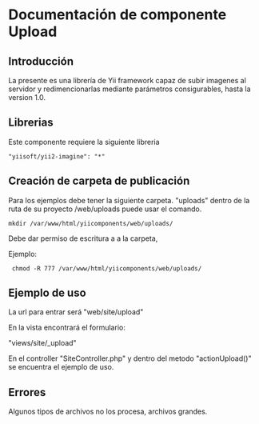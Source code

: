 # Documentación de componente Upload

## Introducción
La presente es una librería de Yii framework capaz de subir imagenes al servidor
y redimencionarlas mediante parámetros consigurables, hasta la version 1.0.

## Librerias
Este componente requiere la siguiente libreria

```
"yiisoft/yii2-imagine": "*"
```

## Creación de carpeta de publicación

Para los ejemplos debe tener la siguiente carpeta. "uploads" dentro de la ruta de
su proyecto /web/uploads puede usar el comando.

```
mkdir /var/www/html/yiicomponents/web/uploads/
```
Debe dar permiso de escritura a a la carpeta, 

Ejemplo:

```
 chmod -R 777 /var/www/html/yiicomponents/web/uploads/ 
```

## Ejemplo de uso

La url para entrar será "web/site/upload"

En la vista encontrará el formulario:

"views/site/_upload"

En el controller "SiteController.php" y dentro del metodo "actionUpload()" se
encuentra el ejemplo de uso. 




## Errores

Algunos tipos de archivos no los procesa, archivos grandes.